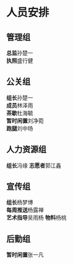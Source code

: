 # 人员安排
## 管理组
**总监**孙楚一  
**执照**盛行健  
## 公关组
**组长**孙楚一    
**成员**林泽雨  
**茶歇**杜海毓    
**暂时闲置**刘净菀  
**跑腿**刘中旸  
## 人力资源组
**组长**冯缘
**志愿者**郭江鑫   
## 宣传组
**组长**杨梦博  
**每周推送**杨露禅  
**艺术指导**吴雨杨
**物料**杨桃   
## 后勤组
**暂时闲置**张一凡  
